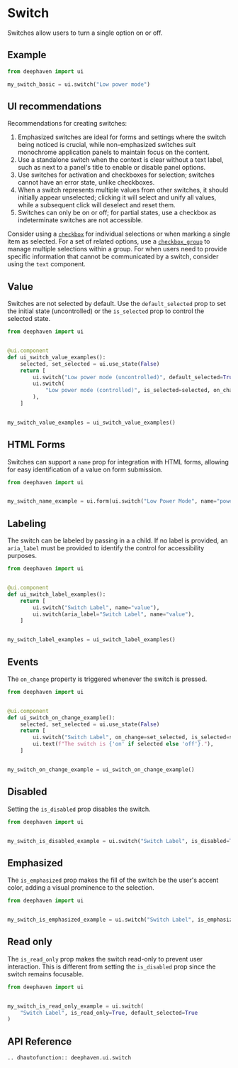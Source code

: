 # Switch

Switches allow users to turn a single option on or off.

## Example

```python
from deephaven import ui

my_switch_basic = ui.switch("Low power mode")
```

## UI recommendations

Recommendations for creating switches:

1. Emphasized switches are ideal for forms and settings where the switch being noticed is crucial, while non-emphasized switches suit monochrome application panels to maintain focus on the content.
2. Use a standalone switch when the context is clear without a text label, such as next to a panel's title to enable or disable panel options.
3. Use switches for activation and checkboxes for selection; switches cannot have an error state, unlike checkboxes.
4. When a switch represents multiple values from other switches, it should initially appear unselected; clicking it will select and unify all values, while a subsequent click will deselect and reset them.
5. Switches can only be on or off; for partial states, use a checkbox as indeterminate switches are not accessible.

Consider using a [`checkbox`](./checkbox.md) for individual selections or when marking a single item as selected. For a set of related options, use a [`checkbox_group`](./checkbox_group.md) to manage multiple selections within a group. For when users need to provide specific information that cannot be communicated by a switch, consider using the `text` component.

## Value

Switches are not selected by default. Use the `default_selected` prop to set the initial state (uncontrolled) or the `is_selected` prop to control the selected state.

```python
from deephaven import ui


@ui.component
def ui_switch_value_examples():
    selected, set_selected = ui.use_state(False)
    return [
        ui.switch("Low power mode (uncontrolled)", default_selected=True),
        ui.switch(
            "Low power mode (controlled)", is_selected=selected, on_change=set_selected
        ),
    ]


my_switch_value_examples = ui_switch_value_examples()
```


## HTML Forms

Switches can support a `name` prop for integration with HTML forms, allowing for easy identification of a value on form submission.

```python
from deephaven import ui


my_switch_name_example = ui.form(ui.switch("Low Power Mode", name="power", value="low"))
```

## Labeling

The switch can be labeled by passing in a a child. If no label is provided, an `aria_label` must be provided to identify the control for accessibility purposes.

```python
from deephaven import ui


@ui.component
def ui_switch_label_examples():
    return [
        ui.switch("Switch Label", name="value"),
        ui.switch(aria_label="Switch Label", name="value"),
    ]


my_switch_label_examples = ui_switch_label_examples()
```


## Events

The `on_change` property is triggered whenever the switch is pressed.

```python
from deephaven import ui


@ui.component
def ui_switch_on_change_example():
    selected, set_selected = ui.use_state(False)
    return [
        ui.switch("Switch Label", on_change=set_selected, is_selected=selected),
        ui.text(f"The switch is {'on' if selected else 'off'}."),
    ]


my_switch_on_change_example = ui_switch_on_change_example()
```


## Disabled

Setting the `is_disabled` prop disables the switch.

```python
from deephaven import ui


my_switch_is_disabled_example = ui.switch("Switch Label", is_disabled=True)
```


## Emphasized

The `is_emphasized` prop makes the fill of the switch be the user's accent color, adding a visual prominence to the selection.

```python
from deephaven import ui


my_switch_is_emphasized_example = ui.switch("Switch Label", is_emphasized=True)
```


## Read only

The `is_read_only` prop makes the switch read-only to prevent user interaction. This is different from setting the `is_disabled` prop since the switch remains focusable.

```python
from deephaven import ui


my_switch_is_read_only_example = ui.switch(
    "Switch Label", is_read_only=True, default_selected=True
)
```
## API Reference

```{eval-rst}
.. dhautofunction:: deephaven.ui.switch
```